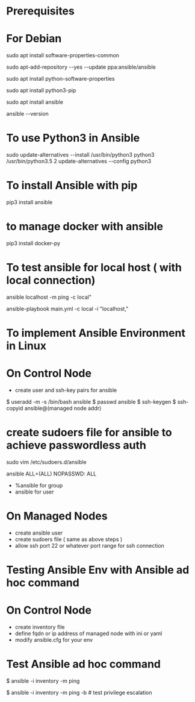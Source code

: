 # Prerequisites

# For Debian 

sudo apt install software-properties-common

sudo apt-add-repository --yes --update ppa:ansible/ansible

sudo apt install python-software-properties

sudo apt install python3-pip

sudo apt install ansible

ansible --version 


# To use Python3 in Ansible

sudo update-alternatives --install /usr/bin/python3 python3 /usr/bin/python3.5 2
update-alternatives --config python3


# To install Ansible with pip  

pip3 install ansible

# to manage docker with ansible

pip3 install docker-py


# To test ansible for local host ( with local connection)

ansible localhost -m ping -c local"

ansible-playbook main.yml -c local -i "localhost,"


# To implement Ansible Environment in Linux

# On Control Node

- create user and ssh-key pairs for ansible

$ useradd -m -s /bin/bash ansible
$ passwd ansible
$ ssh-keygen
$ ssh-copyid ansible@(managed node addr)

# create sudoers file for ansible to achieve passwordless auth

sudo vim /etc/sudoers.d/ansible

ansible ALL=(ALL) NOPASSWD: ALL

- %ansible for group
-  ansible for user

# On Managed Nodes

- create ansible user 
- create sudoers file ( same as above steps )
- allow ssh port 22 or whatever port range for ssh connection


# Testing Ansible Env with Ansible ad hoc command

  # On Control Node 

  - create inventory file
  - define fqdn or ip address of managed node with ini or yaml
  - modify ansible.cfg for your env


# Test Ansible ad hoc command

$ ansible -i inventory -m ping 

$ ansible -i inventory -m ping -b # test privilege escalation

